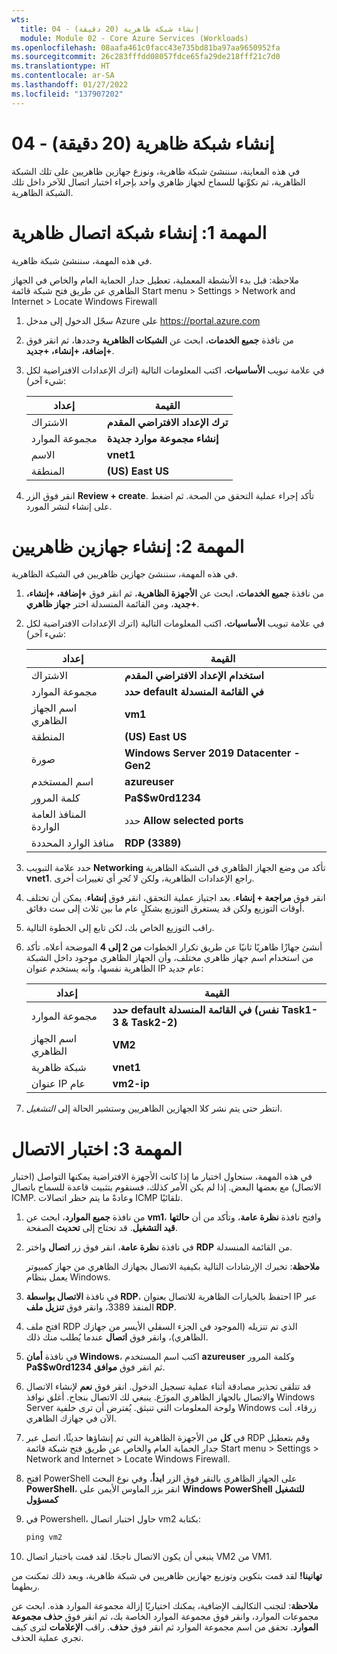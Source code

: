 ```yaml
---
wts:
  title: 04 - إنشاء شبكة ظاهرية (20 دقيقة)
  module: Module 02 - Core Azure Services (Workloads)
ms.openlocfilehash: 08aafa461c0facc43e735bd81ba97aa9650952fa
ms.sourcegitcommit: 26c283fffdd08057fdce65fa29de218fff21c7d0
ms.translationtype: HT
ms.contentlocale: ar-SA
ms.lasthandoff: 01/27/2022
ms.locfileid: "137907202"
---
```

# <a name="04---create-a-virtual-network-20-min"></a>04 - إنشاء شبكة ظاهرية (20 دقيقة)

في هذه المعاينة، سننشئ شبكة ظاهرية، ونوزع جهازين ظاهريين على تلك الشبكة الظاهرية، ثم نكوِّنها للسماح لجهاز ظاهري واحد بإجراء اختبار اتصال للآخر داخل تلك الشبكة الظاهرية.

# <a name="task-1-create-a-virtual-network"></a>المهمة 1: إنشاء شبكة اتصال ظاهرية 

في هذه المهمة، سننشئ شبكة ظاهرية. 

ملاحظة: قبل بدء الأنشطة المعملية، تعطيل جدار الحماية العام والخاص في الجهاز الظاهري عن طريق فتح شبكة قائمة Start menu > Settings > Network and Internet > Locate Windows Firewall

1. سجّل الدخول إلى مدخل Azure على <a href="https://portal.azure.com" target="_blank"><span style="color: #0066cc;" color="#0066cc">https://portal.azure.com</span></a>

2. من نافذة **جميع الخدمات**، ابحث عن **الشبكات الظاهرية** وحددها، ثم انقر فوق **+إضافة، +إنشاء، +جديد**. 

3. في علامة تبويب **الأساسيات**، اكتب المعلومات التالية (اترك الإعدادات الافتراضية لكل شيء آخر):

    | إعداد | القيمة | 
    | --- | --- |
    | الاشتراك | **ترك الإعداد الافتراضي المقدم** |
    | مجموعة الموارد | **إنشاء مجموعة موارد جديدة** |
    | الاسم | ⁧**⁩vnet1⁧**⁩ |
    | المنطقة | **(US) East US** |
    
   
4. انقر فوق الزر ⁧**⁩⁩Review + create⁦⁧**⁩⁩. تأكد إجراء عملية التحقق من الصحة. ثم اضغط على إنشاء لنشر المورد.


# <a name="task-2-create-two-virtual-machines"></a>المهمة 2: إنشاء جهازين ظاهريين

في هذه المهمة، سننشئ جهازين ظاهريين في الشبكة الظاهرية. 

1. من نافذة **جميع الخدمات**، ابحث عن **الأجهزة الظاهرية**، ثم انقر فوق **+إضافة، +إنشاء، +جديد**، ومن القائمة المنسدلة اختر **جهاز ظاهري**. 

2. في علامة تبويب **الأساسيات**، اكتب المعلومات التالية (اترك الإعدادات الافتراضية لكل شيء آخر):

   | إعداد | القيمة | 
   | --- | --- |
   | الاشتراك | **استخدام الإعداد الافتراضي المقدم** |
   | مجموعة الموارد |  **حدد default في القائمة المنسدلة** |
   | اسم الجهاز الظاهري | **vm1**|
   | المنطقة | **(US) East US** |
   | صورة | **Windows Server 2019 Datacenter - Gen2** |
   | اسم المستخدم| **azureuser** |
   | كلمة المرور| **Pa$$w0rd1234** |
   | المنافذ العامة الواردة| حدد **Allow selected ports**  |
   | منافذ الوارد المحددة| **RDP (3389)** |
   

3. حدد علامة التبويب **Networking** تأكد من وضع الجهاز الظاهري في الشبكة الظاهرية **vnet1**. راجع الإعدادات الظاهرية، ولكن لا تُجرِ أي تغييرات أخرى. 

4. انقر فوق **مراجعة + إنشاء**. بعد اجتياز عملية التحقق، انقر فوق **إنشاء**. يمكن أن تختلف أوقات التوزيع ولكن قد يستغرق التوزيع بشكلٍ عام ما بين ثلاث إلى ست دقائق.

5. راقب التوزيع الخاص بك، لكن تابع إلى الخطوة التالية. 

6. أنشئ جهازًا ظاهريًا ثانيًا عن طريق تكرار الخطوات **من 2 إلى 4** الموضحة أعلاه. تأكد من استخدام اسم جهاز ظاهري مختلف، وأن الجهاز الظاهري موجود داخل الشبكة الظاهرية نفسها، وأنه يستخدم عنوان IP عام جديد:

    | إعداد | القيمة |
    | --- | --- |
    | مجموعة الموارد | **حدد default في القائمة المنسدلة (نفس Task1-3 & Task2-2)** |
    | اسم الجهاز الظاهري |  **VM2** |
    | شبكة ظاهرية | ⁧**⁩vnet1⁧**⁩ |
    | عنوان IP عام | **vm2-ip** |

7. انتظر حتى يتم نشر كلا الجهازين الظاهريين وستشير الحالة إلى *التشغيل*.

# <a name="task-3-test-the-connection"></a>المهمة 3: اختبار الاتصال 

في هذه المهمة، سنحاول اختبار ما إذا كانت الأجهزة الافتراضية يمكنها التواصل (اختبار الاتصال) مع بعضها البعض. إذا لم يكن الأمر كذلك، فسنقوم بتثبيت قاعدة للسماح باتصال ICMP. وعادةً ما يتم حظر اتصالات ICMP تلقائيًا.

1. من نافذة **جميع الموارد**، ابحث عن **vm1**، وافتح نافذة **نظرة عامة**، وتأكد من أن **حالتها** **قيد التشغيل**. قد تحتاج إلى **تحديث** الصفحة.

2. في نافذة **نظرة عامة**، انقر فوق زر **اتصال** واختر **RDP** من القائمة المنسدلة.

    **ملاحظة**: تخبرك الإرشادات التالية بكيفية الاتصال بجهازك الظاهري من جهاز كمبيوتر يعمل بنظام Windows. 

3. في نافذة **الاتصال بواسطة RDP**، احتفظ بالخيارات الظاهرية للاتصال بعنوان IP عبر المنفذ 3389، وانقر فوق **تنزيل ملف RDP**.

4. افتح ملف RDP الذي تم تنزيله (الموجود في الجزء السفلي الأيسر من جهازك الظاهري)، وانقر فوق **اتصال** عندما يُطلب منك ذلك. 

5. في نافذة **أمان Windows**، اكتب اسم المستخدم **azureuser** وكلمة المرور **Pa$$w0rd1234** ثم انقر فوق **موافق**.

6. قد تتلقى تحذير مصادقة أثناء عملية تسجيل الدخول. انقر فوق **نعم** لإنشاء الاتصال والاتصال بالجهاز الظاهري الموزَع. ينبغي لك الاتصال بنجاح. أغلق نوافذ Windows Server ولوحة المعلومات التي تنبثق. يُفترض أن ترى خلفية Windows زرقاء. أنت الآن في جهازك الظاهري.

7. في **كل** من الأجهزة الظاهرية التي تم إنشاؤها حديثًا، اتصل عبر RDP وقم بتعطيل جدار الحماية العام والخاص عن طريق فتح شبكة قائمة Start menu > Settings > Network and Internet > Locate Windows Firewall.

8. افتح PowerShell على الجهاز الظاهري بالنقر فوق الزر **ابدأ**، وفي نوع البحث **PowerShell**، انقر بزر الماوس الأيمن على **Windows PowerShell** **للتشغيل كمسؤول**

9. في Powershell، حاول اختبار اتصال vm2 بكتابة:

   ```PowerShell
   ping vm2
   ```

 10. ينبغي أن يكون الاتصال ناجحًا. لقد قمت باختبار اتصال VM2 من VM1.


**تهانينا!** لقد قمت بتكوين وتوزيع جهازين ظاهريين في شبكة ظاهرية، وبعد ذلك تمكنت من ربطهما.

**ملاحظة**: لتجنب التكاليف الإضافية، يمكنك اختياريًا إزالة مجموعة الموارد هذه. ابحث عن مجموعات الموارد، وانقر فوق مجموعة الموارد الخاصة بك، ثم انقر فوق **حذف مجموعة الموارد**. تحقق من اسم مجموعة الموارد ثم انقر فوق **حذف**. راقب **الإعلامات** لترى كيف تجري عملية الحذف.
